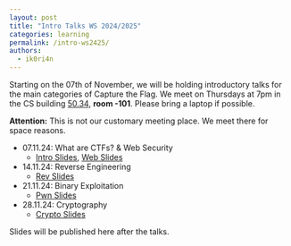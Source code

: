 ```yaml
---
layout: post
title: "Intro Talks WS 2024/2025"
categories: learning
permalink: /intro-ws2425/
authors:
  - ik0ri4n
---
```


Starting on the 07th of November, we will be holding introductory talks for the main categories of Capture the Flag.
We meet on Thursdays at 7pm in the CS building [50.34](https://www.kit.edu/campusplan/), **room -101**. Please bring a laptop if possible.

**Attention:** This is not our customary meeting place. We meet there for space reasons.

 * 07.11.24: What are CTFs? & Web Security
    * [Intro Slides](/talks/2024-11-07-intro/intro-slides.pdf), [Web Slides](/talks/2024-11-07-web/web-slides.pdf)
 * 14.11.24: Reverse Engineering
    * [Rev Slides](/talks/2024-11-14-revintro/rev-slides.pdf)
 * 21.11.24: Binary Exploitation
    * [Pwn Slides](/talks/2024-11-21-pwnintro/pwn-slides.pdf)
 * 28.11.24: Cryptography
    * [Crypto Slides](/talks/2024-11-28-cryptointro/crypto-slides.pdf)

Slides will be published here after the talks.
